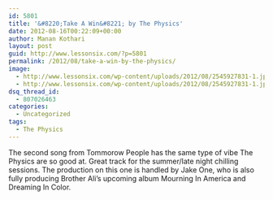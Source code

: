 ```yaml
---
id: 5801
title: '&#8220;Take A Win&#8221; by The Physics'
date: 2012-08-16T00:22:09+00:00
author: Manan Kothari
layout: post
guid: http://www.lessonsix.com/?p=5801
permalink: /2012/08/take-a-win-by-the-physics/
image:
  - http://www.lessonsix.com/wp-content/uploads/2012/08/2545927831-1.jpg
  - http://www.lessonsix.com/wp-content/uploads/2012/08/2545927831-1.jpg
dsq_thread_id:
  - 807026463
categories:
  - Uncategorized
tags:
  - The Physics
---
```

The second song from Tommorow People has the same type of vibe The Physics are so good at. Great track for the summer/late night chilling sessions. The production on this one is handled by Jake One, who is also fully producing Brother Ali&#8217;s upcoming album Mourning In America and Dreaming In Color.